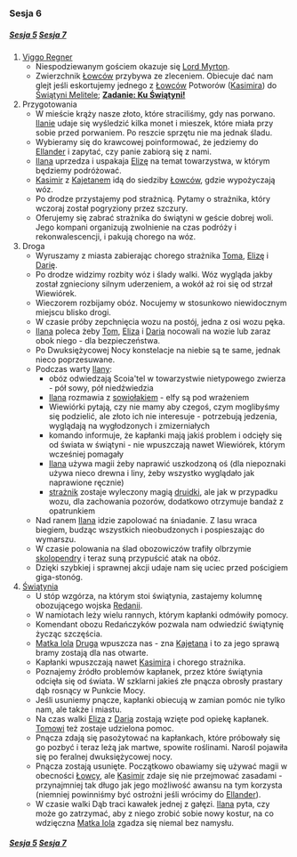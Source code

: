 ### Sesja 6
##### [Sesja 5](#sesja-005) [Sesja 7](#sesja-007)
1. [Viggo Regner](#p_viggo_regner)
    - Niespodziewanym gościem okazuje się [Lord Myrton](#p_lord_myrton).
    - Zwierzchnik [Łowców](#r_lowca) przybywa ze zleceniem. Obiecuje dać nam glejt jeśli eskortujemy jednego z [Łowców](#r_lowca) Potworów ([Kasimira](#g_kasimir)) do [Świątyni Melitele](#l_smelitele); **[Zadanie: Ku Świątyni!](#z_q7)**
2. Przygotowania
    - W mieście krąży nasze złoto, które straciliśmy, gdy nas porwano. [Ilanie](#g_ilana) udaje się wyśledzić kilka monet i mieszek, które miała przy sobie przed porwaniem. Po reszcie sprzętu nie ma jednak śladu.
    - Wybieramy się do krawcowej poinformować, że jedziemy do [Ellander](#l_ellander) i zapytać, czy panie zabiorą się z nami.
    - [Ilana](#g_ilana) uprzedza i uspakaja [Elizę](#p_eliza) na temat towarzystwa, w którym będziemy podróżować.
    - [Kasimir](#g_kasimir) z [Kajetanem](#g_kajetan) idą do siedziby [Łowców](#r_lowca), gdzie wypożyczają wóz.
    - Po drodze przystajemy pod strażnicą. Pytamy o strażnika, który wczoraj został pogryziony przez szczury.
    - Oferujemy się zabrać strażnika do świątyni w geście dobrej woli. Jego kompani organizują zwolnienie na czas podróży i rekonwalescencji, i pakują chorego na wóz.
3. Droga
    - Wyruszamy z miasta zabierając chorego strażnika [Toma](#p_tom), [Elizę](#p_eliza) i [Darię](#p_daria).
    - Po drodze widzimy rozbity wóz i ślady walki. Wóz wygląda jakby został zgnieciony silnym uderzeniem, a wokół aż roi się od strzał Wiewiórek.
    - Wieczorem rozbijamy obóz. Nocujemy w stosunkowo niewidocznym miejscu blisko drogi.
    - W czasie próby zepchnięcia wozu na postój, jedna z osi wozu pęka.
    - [Ilana](#g_ilana) poleca żeby [Tom](#p_tom), [Eliza](#p_eliza) i [Daria](#p_daria) nocowali na wozie lub zaraz obok niego - dla bezpieczeństwa.
    - Po Dwuksiężycowej Nocy konstelacje na niebie są te same, jednak nieco poprzesuwane.
    - Podczas warty [Ilany](#g_ilana):
        - obóz odwiedzają Scoia'tel w towarzystwie nietypowego zwierza - pół sowy, pół niedźwiedzia 
        - [Ilana](#g_ilana) rozmawia z [sowiołakiem](#b_sowiolak) - elfy są pod wrażeniem 
        - Wiewiórki pytają, czy nie mamy aby czegoś, czym moglibyśmy się podzielić, ale złoto ich nie interesuje - potrzebują jedzenia, wyglądają na wygłodzonych i zmizerniałych
        - komando informuje, że kapłanki mają jakiś problem i odcięły się od świata w świątyni - nie wpuszczają nawet Wiewiórek, którym wcześniej pomagały
        - [Ilana](#g_ilana) używa magii żeby naprawić uszkodzoną oś (dla niepoznaki używa nieco drewna i liny, żeby wszystko wyglądało jak naprawione ręcznie)
        - [strażnik](#p_tom) zostaje wyleczony magią [druidki](#g_ilana), ale jak w przypadku wozu, dla zachowania pozorów, dodatkowo otrzymuje bandaż z opatrunkiem
    - Nad ranem [Ilana](#g_ilana) idzie zapolować na śniadanie. Z lasu wraca biegiem, budząc wszystkich nieobudzonych i pospieszając do wymarszu.
    - W czasie polowania na ślad obozowiczów trafiły olbrzymie [skolopendry](#b_stonoga) i teraz suną przypuścić atak na obóz.
    - Dzięki szybkiej i sprawnej akcji udaje nam się uciec przed pościgiem giga-stonóg.
4. [Świątynia](#l_smelitele)
    - U stóp wzgórza, na którym stoi świątynia, zastajemy kolumnę obozującego wojska [Redanii](#l_redania).
    - W namiotach leży wielu rannych, którym kapłanki odmówiły pomocy.
    - Komendant obozu Redańczyków pozwala nam odwiedzić świątynię życząc szczęścia.
    - [Matka Iola](#p_matka_iola) [Druga](#p_matka_iola) wpuszcza nas - zna [Kajetana](#g_kajetan) i to za jego sprawą bramy zostają dla nas otwarte.
    - Kapłanki wpuszczają nawet [Kasimira](#g_kasimir) i chorego strażnika.
    - Poznajemy źródło problemów kapłanek, przez które świątynia odcięła się od świata. W szklarni jakieś złe pnącza obrosły prastary dąb rosnący w Punkcie Mocy.
    - Jeśli usuniemy pnącze, kapłanki obiecują w zamian pomóc nie tylko nam, ale także i miastu.
    - Na czas walki [Eliza](#p_eliza) z [Darią](#p_daria) zostają wzięte pod opiekę kapłanek. [Tomowi](#p_tom) też zostaje udzielona pomoc.
    - Pnącza zdają się pasożytować na kapłankach, które próbowały się go pozbyć i teraz leżą jak martwe, spowite roślinami. Narośl pojawiła się po feralnej dwuksiężycowej nocy.
    - Pnącza zostają usunięte. Początkowo obawiamy się używać magii w obecności [Łowcy](#r_lowca), ale [Kasimir](#g_kasimir) zdaje się nie przejmować zasadami - przynajmniej tak długo jak jego możliwość awansu na tym korzysta (niemniej powinniśmy być ostrożni jeśli wrócimy do [Ellander](#l_ellander)).
    - W czasie walki Dąb traci kawałek jednej z gałęzi. [Ilana](#g_ilana) pyta, czy może go zatrzymać, aby z niego zrobić sobie nowy kostur, na co wdzięczna [Matka Iola](#p_matka_iola) zgadza się niemal bez namysłu.
##### [Sesja 5](#sesja-005) [Sesja 7](#sesja-007)